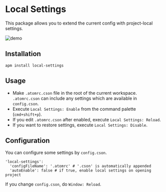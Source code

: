 Local Settings
==============

This package allows you to extend the current config with project-local settings.

![demo](https://raw.githubusercontent.com/s-shin/local-settings/master/demo.gif)

Installation
------------

```
apm install local-settings
```

Usage
-----

* Make `.atomrc.cson` file in the root of the current workspace.
  `.atomrc.cson` can include any settings which are available in `config.cson`.
* Execute `Local Settings: Enable` from the command palette (`cmd+shift+p`).
* If you edit `.atomrc.cson` after enabled, execute `Local Settings: Reload`.
* If you want to restore settings, execute `Local Settings: Disable`.

Configuration
-------------

You can configure some settings by `config.cson`.

```
'local-settings':
  'configFileName': '.atomrc' # '.cson' is automatically appended
  'autoEnable': false # if true, enable local settings on opening project
```

If you change `config.cson`, do `Window: Reload`.
